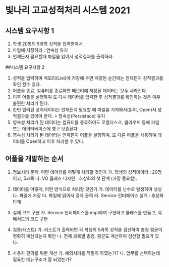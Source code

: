 # 빛나리 고교성적처리 시스템 2021

## 시스템 요구사항 1

1. 학생 20명의 5과목 성적을 입력받아서
2. 파일에 저장하라 : 연속성 유지
3. 언제든지 필요할때 파일을 읽어서 성적결과를 출력하라.

##시스템 요구사항 2
1. 성적을 입력하여 메모리(List)에 저장해 두면 저장된 순간에는 언제든지 성적결과를 확인 할수 있다.
2. 어플을 종료, 컴퓨터를 종료하면 메모리에 저장된 데이터는 모두 사라진다.
3. 이후 어플을 실행하여 또 다시 데이터를 입력한 후 성적결과를 확인하는 것은 매우 불편한 처리가 된다.
4. 한번 입력된 성적데이터는 언제든지 필요할 때 파일을 가져와서(읽어, Open)서 성적결과를 있어야 한다. = 영속성(Persistace) 유지
5. 영속성 처리가 된 데이터는 컴퓨터를 종료하여도 로컬디스크, 클라우드 등에 파일 또는 데이터베이스에 영구 보존된다
6. 영속성 처리가 된 데이터는 언제든지 어플을 실행하여, 또 다른 어플을 사용하여 데이터를 Open하고 이후 처리할 수 있다.

## 어플을 개발하는 순서
1. 정보처리 문제: 어떤 데이터를 어떻게 처리할 것인가
 가. 학생의 성적데이터 : 20명이고, 5과목
 나. VO 클래스 디자인 : 추상화의 첫 단계 (가장 중요함).
 
2. 데이터를 어떻게, 어떤 방식으로 처리할 것인가
 가. 데이터를 난수로 발생하여 생성
 나. 파일에 저장
 다. 파일에 읽어서 결과 출력
 라. Service 인터페이스 설계 : 추상화 단계
 
3. 실제 코드 구현
 가. Service 인터페이스를 impl하여 구현하고 클래스를 만들고, 각 메서드의 코드 구현
 
4. 검증(테스트)
 가. 리스트가 출력되면 각 학생의 5과목 성적을 검산하여 총점 평균이 정확히 계산되는지 확인
 나. 전체 과목별 총점, 평균도 계산하여 검산할 필요가 있다.
 
5. 사용자 편의를 위한 개선
 가. 예외처리를 적절히 하였는가?
 나. 업무를 선택하는데 필요한 메뉴구조가 잘 되었는가?
 
 
 
 
 

